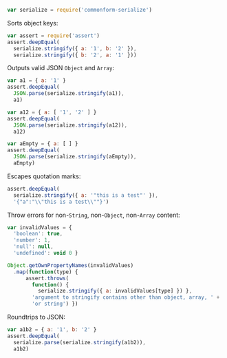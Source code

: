 ```javascript
var serialize = require('commonform-serialize')
```

Sorts object keys:

```javascript
var assert = require('assert')
assert.deepEqual(
  serialize.stringify({ a: '1', b: '2' }),
  serialize.stringify({ b: '2', a: '1' }))
```

Outputs valid JSON `Object` and `Array`:

```javascript
var a1 = { a: '1' }
assert.deepEqual(
  JSON.parse(serialize.stringify(a1)),
  a1)

var a12 = { a: [ '1', '2' ] }
assert.deepEqual(
  JSON.parse(serialize.stringify(a12)),
  a12)

var aEmpty = { a: [ ] }
assert.deepEqual(
  JSON.parse(serialize.stringify(aEmpty)),
  aEmpty)
```

Escapes quotation marks:

```javascript
assert.deepEqual(
  serialize.stringify({ a: '"this is a test"' }),
  '{"a":"\\"this is a test\\""}')
```

Throw errors for non-`String`, non-`Object`, non-`Array` content:

```javascript
var invalidValues = {
  'boolean': true,
  'number': 1,
  'null': null,
  'undefined': void 0 }

Object.getOwnPropertyNames(invalidValues)
  .map(function(type) {
      assert.throws(
        function() {
          serialize.stringify({ a: invalidValues[type] }) },
        'argument to stringify contains other than object, array, ' +
        'or string') })
```

Roundtrips to JSON:

```javascript
var a1b2 = { a: '1', b: '2' }
assert.deepEqual(
  serialize.parse(serialize.stringify(a1b2)),
  a1b2)
```
